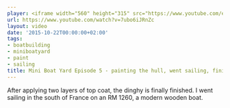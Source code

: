 ```yaml
---
player: <iframe width="560" height="315" src="https://www.youtube.com/embed/7ubo6iJRnZc" frameborder="0" allowfullscreen></iframe>
url: https://www.youtube.com/watch?v=7ubo6iJRnZc
layout: video
date: '2015-10-22T00:00:00+02:00'
tags:
- boatbuilding
- miniboatyard
- paint
- sailing
title: Mini Boat Yard Episode 5 - painting the hull, went sailing, finished!
---
```


After applying two layers of top coat, the dinghy is finally finished. I went sailing in the south of France on an RM 1260, a modern wooden boat.
